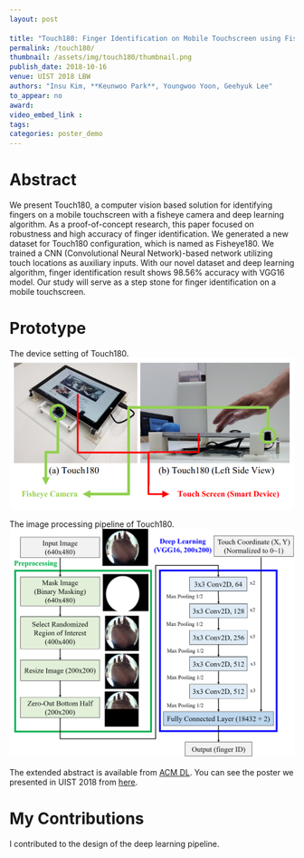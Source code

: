 ```yaml
---
layout: post

title: "Touch180: Finger Identification on Mobile Touchscreen using Fisheye Camera and Convolutional Neural Network"
permalink: /touch180/
thumbnail: /assets/img/touch180/thumbnail.png
publish_date: 2018-10-16
venue: UIST 2018 LBW
authors: "Insu Kim, **Keunwoo Park**, Youngwoo Yoon, Geehyuk Lee"
to_appear: no
award:
video_embed_link :
tags:
categories: poster_demo
---
```

# Abstract

We present Touch180, a computer vision based solution for identifying fingers on a mobile touchscreen with a fisheye camera and deep learning algorithm. As a proof-of-concept research, this paper focused on robustness and high accuracy of finger identification. We generated a new dataset for Touch180 configuration, which is named as Fisheye180. We trained a CNN (Convolutional Neural Network)-based network utilizing touch locations as auxiliary inputs. With our novel dataset and deep learning algorithm, finger identification result shows 98.56% accuracy with VGG16 model. Our study will serve as a step stone for finger identification on a mobile touchscreen.

# Prototype
The device setting of Touch180.
![device](/assets/img/touch180/device.png)

The image processing pipeline of Touch180.
![network](/assets/img/touch180/network.png)

The extended abstract is available from [ACM DL](https://doi.org/10.1145/3266037.3266091). You can see the poster we presented in UIST 2018 from [here](https://drive.google.com/open?id=1IbvxTpBNs6SgI73XPCYGaXDC15dcvAxp).

# My Contributions

I contributed to the design of the deep learning pipeline.
